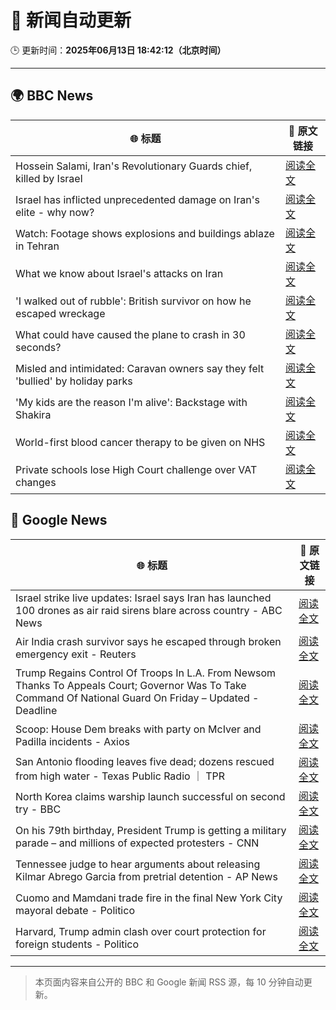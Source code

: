 # 🧠 新闻自动更新

🕒 更新时间：**2025年06月13日 18:42:12（北京时间）**

---

## 🌍 BBC News

| 🌐 标题 | 🔗 原文链接 |
|--------|-------------|
| Hossein Salami, Iran's Revolutionary Guards chief, killed by Israel | [阅读全文](https://www.bbc.com/news/articles/clyg0yywr4no) |
| Israel has inflicted unprecedented damage on Iran's elite - why now? | [阅读全文](https://www.bbc.com/news/articles/c4g3nz1p9wdo) |
| Watch: Footage shows explosions and buildings ablaze in Tehran | [阅读全文](https://www.bbc.com/news/videos/c20qw0xjp10o) |
| What we know about Israel's attacks on Iran | [阅读全文](https://www.bbc.com/news/articles/cdj9vj8glg2o) |
| 'I walked out of rubble': British survivor on how he escaped wreckage | [阅读全文](https://www.bbc.com/news/articles/cd901xn4001o) |
| What could have caused the plane to crash in 30 seconds? | [阅读全文](https://www.bbc.com/news/articles/c626y121rxxo) |
| Misled and intimidated: Caravan owners say they felt 'bullied' by holiday parks | [阅读全文](https://www.bbc.com/news/articles/c2016lxnepno) |
| 'My kids are the reason I'm alive': Backstage with Shakira | [阅读全文](https://www.bbc.com/news/articles/cn056ky4d00o) |
| World-first blood cancer therapy to be given on NHS | [阅读全文](https://www.bbc.com/news/articles/ckg4kj2nxjgo) |
| Private schools lose High Court challenge over VAT changes | [阅读全文](https://www.bbc.com/news/articles/cy0knd76zrzo) |

## 📰 Google News

| 🌐 标题 | 🔗 原文链接 |
|--------|-------------|
| Israel strike live updates: Israel says Iran has launched 100 drones as air raid sirens blare across country - ABC News | [阅读全文](https://news.google.com/rss/articles/CBMivwFBVV95cUxPQVBJMzd5UlA4aG05eXgxSzFTUDFhR2hTc2szZGZzbVh3Vk5YZV9NVFdyRUNjemloMlIxZ1JqLWc1WExYUjM2YWx6aG14ZUFSSWNLMHA4ck9VMTVKY2dkbk5kWGhCMkdVOC1pbDg5OVlwU0drR2ktX0hONTRrOWZOcVl0bWhGSHVhbEFYN3VwLXIxS19ZQnNvM1VlNjNyYjhqR005LXJVd2FQMlJfbFJEOFBrc21Zc3BnLW9SWnF1cw?oc=5) |
| Air India crash survivor says he escaped through broken emergency exit - Reuters | [阅读全文](https://news.google.com/rss/articles/CBMizgFBVV95cUxNTWNkN011WDJBZUVBZEo4ekIzR2o5ejZGZ1ZndURnX0Q0RUJ5MEJjaHFETWhLaXdocDkxY0VMTy1pRF91d1VYZ29lbHlLQm8tTnVkb0FpN0tvQldkbEFvXzEtblVGR044a0RUdGxIcnBZYzUzTHpfeXdGRVFSYVJLNkJKVTF6WmkyQXhPWDR1NXZzVzRIdEhFc19vY2hPYVA3eXpMcWdiVGF2SElTSFJaUkdiOEttRlBMRl9rdmhjOEZlWDhVVVlQSU9hcE8wQQ?oc=5) |
| Trump Regains Control Of Troops In L.A. From Newsom Thanks To Appeals Court; Governor Was To Take Command Of National Guard On Friday – Updated - Deadline | [阅读全文](https://news.google.com/rss/articles/CBMiggFBVV95cUxNODZ3NUpXSmVJcU5tcnd0ZDFuaVFvSFFOY3VUSnZtejJjeVJ4YkY3aGM5UWFkVktQblBPVmczTnlFSTBDdWhpek5PbEVrNTZsMlJIaWNvV3ZXS1FIUVI4dERZaGtjN3QtbWp1Q3o1UE83NXdaMXNjWm80d3Y3SkhqaWtB?oc=5) |
| Scoop: House Dem breaks with party on McIver and Padilla incidents - Axios | [阅读全文](https://news.google.com/rss/articles/CBMif0FVX3lxTE0walZPUHhBUW5JcFBIbERvbDdrMW5kVEtTVkZaTG1XcWJIbUZDb0FNZVBvdnNGMlpwUmNBRmdoY2ZOQkVxZi05ZzR6RVBjd1ctc3VYZTRmOGhGWWt4SjlBLTNZdm12bk8xMzFXNFY2bng5Y1hidTBDRWhpVzFqck0?oc=5) |
| San Antonio flooding leaves five dead; dozens rescued from high water - Texas Public Radio ｜ TPR | [阅读全文](https://news.google.com/rss/articles/CBMisAFBVV95cUxQcUpKN1M1ZDE5V3QxV0J6ZVdVclpzdzc4QmZCYkQ1V2lpR19aXzliMmJoZVZuOF83WGlCWHJWUXlmUVRzX0psdi1qWHFNeTU5WVNEdkdNaEVEN2phTmZGY0JDUVptNVJXMjdMc2hqeHh1RlU1c0RxYXMwbV8td3lTaHF6N2ppSHIyNUNuTGdVMnMtSFVGVjg1WnpzTkNlSDNJZWpQTGEzcWRFWDh1dEFrdQ?oc=5) |
| North Korea claims warship launch successful on second try - BBC | [阅读全文](https://news.google.com/rss/articles/CBMiWkFVX3lxTFB4ZE9ZTnR2bkFCRV9weUhoRm0zOUZnaThKd18yZnZKVmZjSFpHbHEzbURIdUJ3RDkzMGk1UDR6UGxPYlo5NWxmSy0wYXpmT0hOZHBUVENJOXpEUdIBX0FVX3lxTE9wMWZIblNZVzRZSUJMZHVwZkZqcTZXOE4ybFpjWkQ1UkdxZDFvZWJFTGtaQzY0QXdDZndoaE9TNnVqd2RDb3E0ODJYZGx1eG1HTXJzZF82T2tWYWY3ek9F?oc=5) |
| On his 79th birthday, President Trump is getting a military parade – and millions of expected protesters - CNN | [阅读全文](https://news.google.com/rss/articles/CBMickFVX3lxTE8yNVB5MFBvMzZRRmN0VldhdzhCQ0NLRklHdzJJaWEwUUpRcENSSjVGMzN2SUVFN0tMZmVJajQyZzZsbXJDZFE4b0stb3FDVTdqYnVCSXdrS01TOVNtRTBJYk1Zc29pYjc3Y0NlUGNET2tPQdIBd0FVX3lxTFBnUlRFOFZLQW5ja2RXeEpiTnlsdHlqcmZDSzRRM2x5VmhMdG9XcVNCNzJScGVIMkpWUy01WTFYM1hqUmVKZEtCY2RTcWI2SEFjWHdOQXR4NXV0QVNELXhNbzE1djk5U0RxUkk4RzFlY2RlRlpRMi1B?oc=5) |
| Tennessee judge to hear arguments about releasing Kilmar Abrego Garcia from pretrial detention - AP News | [阅读全文](https://news.google.com/rss/articles/CBMilgFBVV95cUxPWGdsMTdqcWdsQmplUzdRY2tEQVIxTTNpUnVjZ1RfR21ZU0xjMTl1QWJsOXFUMmpuYm16a00yTkd3RENyOUR4ckNwOWZZSFZXdDlFZjN1cVAyc21MRWNNNHhsRWNlZ3haNXh6MUNQMlU5QmVBTnBVS3I1OWZxM2VEeWxiZEVwTHZKM3ZkN2Zkb0JvOFYySmc?oc=5) |
| Cuomo and Mamdani trade fire in the final New York City mayoral debate - Politico | [阅读全文](https://news.google.com/rss/articles/CBMitgFBVV95cUxNYzdkaU9jNkx0azlSb2xzZWJjalpBSUYtWWZuS055YW0zNkppNzVZcGRySVNYckZMOVBQbmFkSnV6bXpfOHZHdjJJaXZveXJuWllWQlVob25YOXlxb185T3ByUDd1UThTaTVKQmVBWlhjR1FjcDhCcEUtWUx2bm9lWnM1SmtpOGROZUVBdjVCQjYyTmM1Um1RSHZKZWUtc1R5SXJHd0VXZUd4VDh0OG85UHZGWlcwUQ?oc=5) |
| Harvard, Trump admin clash over court protection for foreign students - Politico | [阅读全文](https://news.google.com/rss/articles/CBMimwFBVV95cUxOWlRSQjVWWTc0dlZrQWJoZWZYVlJ2VTJhQWxGcWpLd1VUZGw4aDlDd3EwaDI2ZDFoeDg0UGlmb2s3Q0NNaWwtQTJyV1NDZDItZnRxeHVyN2V1ZlJQcElDWU8yNnl3R0F0UGczLS1GRzlwQjUyQlRfQWRRMlhyZncwVzZ3eTVGZW5ONktDZDEyQktyR3VYQ241dzNTNA?oc=5) |

---
> 本页面内容来自公开的 BBC 和 Google 新闻 RSS 源，每 10 分钟自动更新。